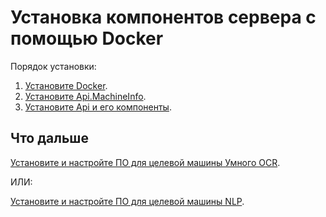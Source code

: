 # Установка компонентов сервера с помощью Docker

Порядок установки:
1. [Установите Docker](https://docs.primo-rpa.ru/primo-rpa/primo-rpa-ai-server/installing/linux/installing-docker).
1. [Установите Api.MachineInfo](https://docs.primo-rpa.ru/primo-rpa/primo-rpa-ai-server/installing/linux/server-machine/server-with-docker/installing-machineinfo).
1. [Установите Api и его компоненты](https://docs.primo-rpa.ru/primo-rpa/primo-rpa-ai-server/installing/linux/server-machine/server-with-docker/installing-api).

## Что дальше
[Установите и настройте ПО для целевой машины Умного OCR](https://docs.primo-rpa.ru/primo-rpa/primo-rpa-ai-server/installing/linux/target-machine-smart-ocr).

ИЛИ:

[Установите и настройте ПО для целевой машины NLP](https://docs.primo-rpa.ru/primo-rpa/primo-rpa-ai-server/installing/linux/target-machines-nlp).
